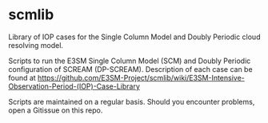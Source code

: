 # scmlib
Library of IOP cases for the Single Column Model and Doubly Periodic cloud resolving model.

Scripts to run the E3SM Single Column Model (SCM) and Doubly Periodic configuration of SCREAM (DP-SCREAM).
Description of each case can be found at https://github.com/E3SM-Project/scmlib/wiki/E3SM-Intensive-Observation-Period-(IOP)-Case-Library

Scripts are maintained on a regular basis. Should you encounter problems, open a Gitissue on this repo.
